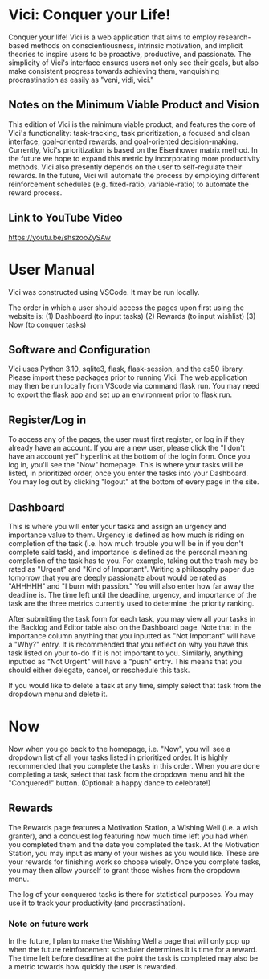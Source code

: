 # Vici: Conquer your Life!
Conquer your life! Vici is a web application that aims to employ research-based methods on conscientiousness, intrinsic motivation, and implicit theories to inspire users to be proactive, productive, and passionate. The simplicity of Vici's interface ensures users not only see their goals, but also make consistent progress towards achieving them, vanquishing procrastination as easily as "veni, vidi, vici."

## Notes on the Minimum Viable Product and Vision
This edition of Vici is the minimum viable product, and features the core of Vici's functionality: task-tracking, task prioritization, a focused and clean interface, goal-oriented rewards, and goal-oriented decision-making. Currently, Vici's prioritization is based on the Eisenhower matrix method. In the future we hope to expand this metric by incorporating more productivity methods. Vici also presently depends on the user to self-regulate their rewards. In the future, Vici will automate the process by employing different reinforcement schedules (e.g. fixed-ratio, variable-ratio) to automate the reward process.

## Link to YouTube Video
https://youtu.be/shszooZySAw

# User Manual
Vici was constructed using VSCode. It may be run locally.

The order in which a user should access the pages upon first using the website is:
(1) Dashboard (to input tasks)
(2) Rewards (to input wishlist)
(3) Now (to conquer tasks)

## Software and Configuration
Vici uses Python 3.10, sqlite3, flask, flask-session, and the cs50 library. Please import these packages prior to running Vici. The web application may then be run locally from VScode via command flask run. You may need to export the flask app and set up an environment prior to flask run.

## Register/Log in
To access any of the pages, the user must first register, or log in if they already have an account. If you are a new user, please click the "I don't have an account yet" hyperlink at the bottom of the login form. Once you log in, you'll see the "Now" homepage. This is where your tasks will be listed, in prioritized order, once you enter the tasks into your Dashboard. You may log out by clicking "logout" at the bottom of every page in the site.

## Dashboard
This is where you will enter your tasks and assign an urgency and importance value to them. Urgency is defined as how much is riding on completion of the task (i.e. how much trouble you will be in if you don't complete said task), and importance is defined as the personal meaning completion of the task has to you. For example, taking out the trash may be rated as "Urgent" and "Kind of Important". Writing a philosophy paper due tomorrow that you are deeply passionate about would be rated as "AHHHHH" and "I burn with passion." You will also enter how far away the deadline is. The time left until the deadline, urgency, and importance of the task are the three metrics currently used to determine the priority ranking.

After submitting the task form for each task, you may view all your tasks in the Backlog and Editor table also on the Dashboard page. Note that in the importance column anything that you inputted as "Not Important" will have a "Why?" entry. It is recommended that you reflect on why you have this task listed on your to-do if it is not important to you. Similarly, anything inputted as "Not Urgent" will have a "push" entry. This means that you should either delegate, cancel, or reschedule this task. 

If you would like to delete a task at any time, simply select that task from the dropdown menu and delete it. 

# Now
Now when you go back to the homepage, i.e. "Now", you will see a dropdown list of all your tasks listed in prioritized order. It is highly recommended that you complete the tasks in this order. When you are done completing a task, select that task from the dropdown menu and hit the "Conquered!" button. (Optional: a happy dance to celebrate!)

## Rewards
The Rewards page features a Motivation Station, a Wishing Well (i.e. a wish granter), and a conquest log featuring how much time left you had when you completed them and the date you completed the task. At the Motivation Station, you may input as many of your wishes as you would like. These are your rewards for finishing work so choose wisely. Once you complete tasks, you may then allow yourself to grant those wishes from the dropdown menu.

The log of your conquered tasks is there for statistical purposes. You may use it to track your productivity (and procrastination).

### Note on future work
In the future, I plan to make the Wishing Well a page that will only pop up when the future reinforcement scheduler determines it is time for a reward. The time left before deadline at the point the task is completed may also be a metric towards how quickly the user is rewarded.